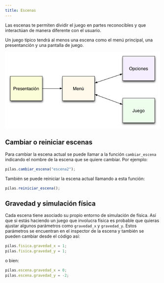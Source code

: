 ```yaml
---
title: Escenas
---
```


Las escenas te permiten dividir el juego en partes reconocibles y que interactúan de manera diferente con el usuario.

Un juego típico tendrá al menos una escena como el menú principal, una presentanción y una pantalla de juego.

![](imagenes/assets/escenas_juego.png)

## Cambiar o reiniciar escenas

Para cambiar la escena actual se puede llamar a la función `cambiar_escena`
indicando el nombre de la escena que se quiere cambiar. Por ejemplo:

```typescript
pilas.cambiar_escena("escena2");
```

También se puede reiniciar la escena actual llamando a esta
función:

```typescript
pilas.reiniciar_escena();
```

## Gravedad y simulación física

Cada escena tiene asociado su propio entorno de simulación
de física. Así que si estás haciendo un juego que involucra
física es probable que quieras ajustar algunos parámetros
como `gravedad_x` y `gravedad_y`. Estos parámetros se
encuentran en el inspector de la escena y también se pueden
cambiar desde el código así:

```typescript
pilas.fisica.gravedad_x = 1;
pilas.fisica.gravedad_y = 1;
```

o bien:

```typescript
pilas.escena.gravedad_x = 0;
pilas.escena.gravedad_y = -2;
```

